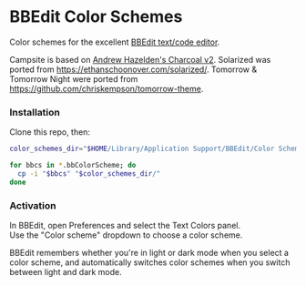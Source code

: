 # BBEdit Color Schemes

Color schemes for the excellent [BBEdit text/code editor](https://www.barebones.com/products/bbedit/).

Campsite is based on [Andrew Hazelden's Charcoal v2](https://github.com/AndrewHazelden/More-TextWrangler-and-BBEdit-Color-Schemes/tree/master/Charcoal%20Color%20Scheme).
Solarized was ported from <https://ethanschoonover.com/solarized/>.
Tomorrow & Tomorrow Night were ported from <https://github.com/chriskempson/tomorrow-theme>.

### Installation

Clone this repo, then:

```bash
color_schemes_dir="$HOME/Library/Application Support/BBEdit/Color Schemes"

for bbcs in *.bbColorScheme; do
  cp -i "$bbcs" "$color_schemes_dir/"
done
```

### Activation

In BBEdit, open Preferences and select the Text Colors panel.   
Use the "Color scheme" dropdown to choose a color scheme.

BBEdit remembers whether you're in light or dark mode when you select a color scheme,
and automatically switches color schemes when you switch between light and dark mode.
